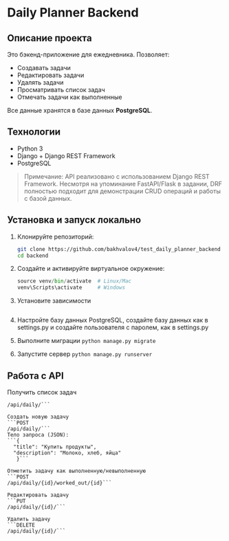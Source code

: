 # Daily Planner Backend

## **Описание проекта**
Это бэкенд-приложение для ежедневника. Позволяет:

- Создавать задачи
- Редактировать задачи
- Удалять задачи
- Просматривать список задач
- Отмечать задачи как выполненные

Все данные хранятся в базе данных **PostgreSQL**.

## **Технологии**
- Python 3  
- Django + Django REST Framework  
- PostgreSQL  

> Примечание: API реализовано с использованием Django REST Framework. Несмотря на упоминание FastAPI/Flask в задании, DRF полностью подходит для демонстрации CRUD операций и работы с базой данных.

## **Установка и запуск локально**
1. Клонируйте репозиторий:
   ```bash
   git clone https://github.com/bakhvalov4/test_daily_planner_backend
   cd backend

2. Создайте и активируйте виртуальное окружение:
   ```python -m venv venv
   source venv/bin/activate  # Linux/Mac
   venv\Scripts\activate     # Windows

3. Установите зависимости
   ```pip install -r requirements.txt

4. Настройте базу данных PostgreSQL, создайте базу данных как в settings.py и создайте пользователя с паролем, как в settings.py

5. Выполните миграции
   ```python manage.py migrate```

6. Запустите сервер 
   ```python manage.py runserver```


## **Работа с API**

Получить список задач
   ```GET
   /api/daily/```

Создать новую задачу
   ```POST
   /api/daily/```
Тело запроса (JSON):
   ```{
     "title": "Купить продукты",
     "description": "Молоко, хлеб, яйца"
      }```

Отметить задачу как выполненную/невыполненную
   ```POST
   /api/daily/{id}/worked_out/{id}```

Редактировать задачу
   ```PUT
   /api/daily/{id}/```

Удалить задачу
   ```DELETE
   /api/daily/{id}/```
